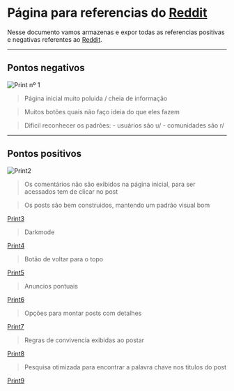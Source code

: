 
# Página para referencias do [Reddit](https://www.reddit.com/)

Nesse documento vamos armazenas e expor todas as referencias positivas e negativas referentes ao [Reddit](https://www.reddit.com/).

---

## Pontos negativos

![Print nº 1](https://github.com/controlyproject/docs/blob/main/referencias/ref-reddit/1.png)

> Página inicial muito poluida / cheia de informação

> Muitos botões quais não faço ideia do que eles fazem

> Dificil reconhecer os padrões:
	- usuários são u/
	- comunidades são r/

---

## Pontos positivos

![Print2](https://github.com/controlyproject/docs/blob/main/referencias/ref-reddit/2.png)

> Os comentários não são exibidos na página inicial, para ser acessados tem de clicar no post

> Os posts são bem construidos, mantendo um padrão visual bom

[Print3](https://github.com/controlyproject/docs/blob/main/referencias/ref-reddit/3.png)

> Darkmode

[Print4](https://github.com/controlyproject/docs/blob/main/referencias/ref-reddit/4.png)

> Botão de voltar para o topo

[Print5](https://github.com/controlyproject/docs/blob/main/referencias/ref-reddit/5.png)

> Anuncios pontuais

[Print6](https://github.com/controlyproject/docs/blob/main/referencias/ref-reddit/6.png)

> Opções para montar posts com detalhes

[Print7](https://github.com/controlyproject/docs/blob/main/referencias/ref-reddit/7.png)

> Regras de convivencia exibidas ao postar

[Print8](https://github.com/controlyproject/docs/blob/main/referencias/ref-reddit/8.png)

> Pesquisa otimizada para encontrar a palavra chave nos titulos do post

[Print9](https://github.com/controlyproject/docs/blob/main/referencias/ref-reddit/9.png)
